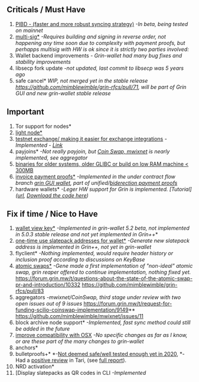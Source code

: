 ## Criticals / Must Have

1. [PIBD - (faster and more robust syncing strategy)](https://github.com/stakervali/grin-wishlist/issues/6)
  *-In beta, being tested on mainnet*
2. [multi-sig*](https://github.com/stakervali/grin-wishlist/issues/2)
  *-Requires building and signing in reverse order, not happening any time soon due to complexity with payment proofs, but perhapps multisig with HW is ok since it is strictly two parties involved:*
3. Wallet backend improvements
  *- Grin-wallet had many bug fixes and stability improvements*
4. libsecp fork update 
   *-not updated, last commit to libsecp was 5 years ago*
5. safe cancel*
   *WIP, not merged yet in the stable release https://github.com/mimblewimble/grin-rfcs/pull/71, will be part of Grin GUI and new grin-wallet stable release*

## Important

1. Tor support for nodes*
2. [light node*](https://github.com/stakervali/grin-wishlist/issues/7)
3. [testnet exchange/ making it easier for exchange integrations](https://github.com/stakervali/grin-wishlist/issues/4)
 *-Implemented - [Link]([url](https://github.com/stakervali/grin-wishlist/issues/4))*
4. payjoins*
  *-Not really payjoin, but [Coin Swap, mwixnet]([url](https://forum.grin.mw/t/request-for-funding-scilio-coinswap-implementation/9149)) is nearly implemented, see aggregator*
5. [binaries for older systems, older GLIBC or build on low RAM machine < 300MB]()
7. [invoice payment proofs*](https://github.com/stakervali/grin-wishlist/issues/10)
    *-Implemented in the under contract flow branch [grin GUI wallet]([url](https://github.com/mimblewimble/grin-wallet/pull/681)), part of unified/[biderection payment proofs]([url](https://phyro.github.io/grinvestigation/bidirectional_paymentproofs.html))*
8. hardware wallets*
  *-Leger HW support for Grin is implemented. [Tutorial]([url](https://www.youtube.com/playlist?list=PLb1nuT3sFYbD_sydCVCngbvATsm9RwWyF), [Download the code here]([url](https://github.com/NicolasFlamel1/ledger-live/releases)))* 

## Fix if time / Nice to Have

1. [wallet view key*](https://forum.grin.mw/t/looking-for-a-tutorial-of-grin-wallet-cli-view-wallet-function-rewind-hash-and-scan-rewind-hash-150-grin-bounty/9444/11)
   *-Implemented in grin-wallet 5.2 beta, not implemented in 5.0.3 stable release and not yet implemented in Grin++**
3. [one-time use slatepack addresses for wallet*](https://github.com/stakervali/grin-wishlist/issues/11)
  *-Generate new slatepack address is implemented in Grin++, not yet in grin-wallet*
4. flyclient*
   *-Nothing implemented, would require header history or inclusion proof according to discussions on KeyBase*
5. [atomic swaps*](https://github.com/stakervali/grin-wishlist/issues/1)
  *-Gene made a first implementation of "non-ideal" atomic swap, grin reaper offered to continue implementation, nothing fixed yet.*
  https://forum.grin.mw/t/questions-about-the-state-of-the-atomic-swap-pr-and-introduction/10332
  https://github.com/mimblewimble/grin-rfcs/pull/83
6. aggregators
  *-mwixnet/CoinSwap, third stage under review with two open issues out of 9 issues*
https://forum.grin.mw/t/request-for-funding-scilio-coinswap-implementation/9149**
https://github.com/mimblewimble/mwixnet/issues/11
7. block archive node support*
   *-Implemented, fast sync method could still be added in the future*
8. [improve compatibility with OSX](https://github.com/stakervali/grin-wishlist/issues/3)
  *-No specific changes as far as I know, or are these part of the many changes to grin-wallet*
9. anchors*
10. bulletproofs+*
  *-[Not deemed safe/well tested enough yet in 2020](keybase://chat/grincoin#dev/5873), 
  *-Had a [positive review]([url](https://tari.substack.com/p/taris-bulletproofs-audit-is-done)) in Tari, (see [full report]([url](https://github.com/tari-project/bulletproofs-plus/blob/main/docs/quarkslab-audit/report.pdf)https://github.com/tari-project/bulletproofs-plus/blob/main/docs/quarkslab-audit/report.pdf)). 
11. NRD activation*
12. [Display slatepacks as QR codes in CLI
  *-Implemented*

